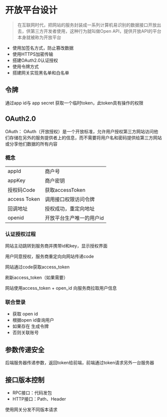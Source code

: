 # 开放平台设计

>在互联网时代，把网站的服务封装成一系列计算机易识别的数据接口开放出去，供第三方开发者使用，这种行为就叫做Open API，提供开放API的平台本身就被称为开放平台

- 使用加签名方式，防止篡改数据
- 使用HTTPS加密传输
- 搭建OAuth2.0认证授权
- 使用令牌方式
- 搭建网关实现黑名单和白名单

## 令牌

通过app id与 app secret 获取一个临时token，此token具有操作的权限

## OAuth2.0

OAuth： OAuth（开放授权）是一个开放标准，允许用户授权第三方网站访问他们存储在另外的服务提供者上的信息，而不需要将用户名和密码提供给第三方网站或分享他们数据的所有内容

### 概念

|||
-|-
appId| 商户号
appKey| 商户密钥
授权码Code| 获取accessToken
access Token| 调用接口权限访问令牌
回调地址| 授权成功，重定向地址
openid| 开放平台生产唯一的用户id

### 认证授权过程

网站主动跳转到服务商并携带id和key，显示授权界面

用户同意授权，服务商重定向向网站传递code

网站通过code获取access_token

刷新access_token（如果需要）

网站使用access_token + open_id 向服务商拉取用户信息

### 联合登录

- 获取 open id
- 根据open id查询用户
- 如果存在 生成令牌
- 否则关联账号

## 参数传递安全

后端服务器传递参数，返回token给前端，前端通过token请求另外一台服务器

## 接口版本控制

- RPC接口：代码发包
- HTTP接口：Path、Header

使用网关分发不同版本请求
